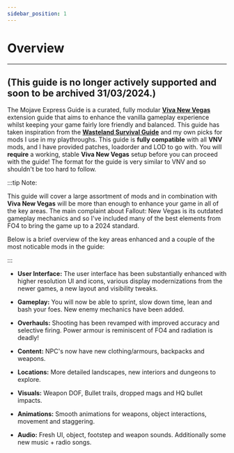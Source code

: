 ```yaml
---
sidebar_position: 1
---
```


# Overview

---

## (This guide is no longer actively supported and soon to be archived 31/03/2024.)

The Mojave Express Guide is a curated, fully modular **[Viva New Vegas](https://vivanewvegas.moddinglinked.com/)** extension guide that aims to enhance the vanilla gameplay experience whilst keeping your game fairly lore friendly and balanced. This guide has taken inspiration from the **[Wasteland Survival Guide](https://wastelandsurvivalguide.com/)** and my own picks for mods I use in my playthroughs. This guide is **fully compatible** with all **VNV** mods, and I have provided patches, loadorder and LOD to go with. You will **require** a working, stable **Viva New Vegas** setup before you can proceed with the guide! The format for the guide is very similar to VNV and so shouldn't be too hard to follow.

:::tip Note:

This guide will cover a large assortment of mods and in combination with **Viva New Vegas** will be more than enough to enhance your game in all of the key areas. The main complaint about Fallout: New Vegas is its outdated gameplay mechanics and so I've included many of the best elements from FO4 to bring the game up to a 2024 standard.

Below is a brief overview of the key areas enhanced and a couple of the most noticable mods in the guide:

:::

- **User Interface:** The user interface has been substantially enhanced with higher resolution UI and icons, various display modernizations from the newer games, a new layout and visibility tweaks.  


- **Gameplay:** You will now be able to sprint, slow down time, lean and bash your foes. New enemy mechanics have been added.  


- **Overhauls:** Shooting has been revamped with improved accuracy and selective firing. Power armour is reminiscent of FO4 and radiation is deadly!  


- **Content:** NPC's now have new clothing/armours, backpacks and weapons.  


- **Locations:** More detailed landscapes, new interiors and dungeons to explore.  


- **Visuals:** Weapon DOF, Bullet trails, dropped mags and HQ bullet impacts.  


- **Animations:** Smooth animations for weapons, object interactions, movement and staggering.


- **Audio:** Fresh UI, object, footstep and weapon sounds. Additionally some new music + radio songs.  

